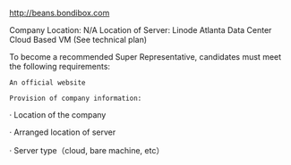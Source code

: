 http://beans.bondibox.com

Company Location: N/A
Location of Server: Linode Atlanta Data Center
Cloud Based VM (See technical plan)





To become a recommended Super Representative, candidates must meet the following requirements:

    An official website

    Provision of company information:

· Location of the company

· Arranged location of server

· Server type（cloud, bare machine, etc）
